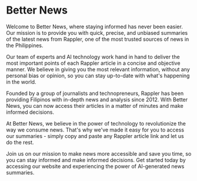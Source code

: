 # Better News

Welcome to Better News, where staying informed has never been easier. Our mission is to provide you with quick, precise, and unbiased summaries of the latest news from Rappler, one of the most trusted sources of news in the Philippines.

Our team of experts and AI technology work hand in hand to deliver the most important points of each Rappler article in a concise and objective manner. We believe in giving you the most relevant information, without any personal bias or opinion, so you can stay up-to-date with what's happening in the world.

Founded by a group of journalists and technopreneurs, Rappler has been providing Filipinos with in-depth news and analysis since 2012. With Better News, you can now access their articles in a matter of minutes and make informed decisions.

At Better News, we believe in the power of technology to revolutionize the way we consume news. That's why we've made it easy for you to access our summaries - simply copy and paste any Rappler article link and let us do the rest.

Join us on our mission to make news more accessible and save you time, so you can stay informed and make informed decisions. Get started today by accessing our website and experiencing the power of AI-generated news summaries.